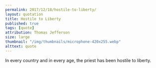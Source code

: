 ```yaml
---
permalink: 2017/12/18/hostile-to-liberty/
layout: quotation
title: Hostile to Liberty
published: true
tags: [quote]
attribution: Thomas Jefferson
size: large
thumbnail: "/img/thumbnails/microphone-420x255.webp"
alttext: quote
---
```


In every country and in every age, the priest has been hostile to liberty.
